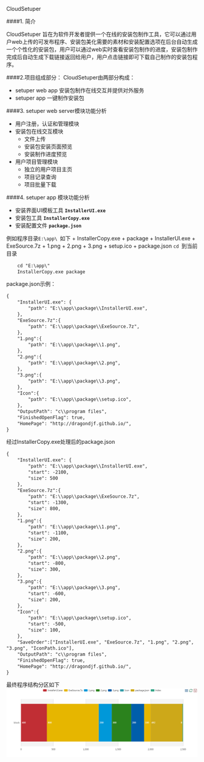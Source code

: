 CloudSetuper

####1. 简介
    
CloudSetuper 旨在为软件开发者提供一个在线的安装包制作工具，它可以通过用户web上传的可发布程序、安装包美化需要的素材和安装配置选项在后台自动生成一个个性化的安装包，用户可以通过web实时查看安装包制作的进度，安装包制作完成后自动生成下载链接返回给用户，用户点击链接即可下载自己制作的安装包程序。

####2.项目组成部分：
CloudSetuper由两部分构成：

+ setuper web app 安装包制作在线交互并提供对外服务 
+ setuper app 一键制作安装包

####3. setuper web server模块功能分析
+ 用户注册，认证和管理模块
+ 安装包在线交互模块
    + 文件上传
    + 安装包安装页面预览
    + 安装制作进度预览
+ 用户项目管理模块
    + 独立的用户项目主页
    + 项目记录查询
    + 项目批量下载

####4. setuper app 模块功能分析
+ 安装界面UI模板工具 **``InstallerUI.exe``**
+ 安装包工具 **``InstallerCopy.exe``**
+ 安装配置文件 **``package.json``** 

例如程序目录``E:\app\ ``如下
        + InstallerCopy.exe
        + package
            + InstallerUI.exe
            + ExeSource.7z
            + 1.png
            + 2.png
            + 3.png
            + setup.ico
            + package.json
``cd ``到当前目录

        cd "E:\app\"
        InstallerCopy.exe package

package.json示例：  

    {
        "InstallerUI.exe": {
            "path": "E:\\app\\package\\InstallerUI.exe",
        },
        "ExeSource.7z":{
            "path": "E:\\app\\package\\ExeSource.7z",
        },
        "1.png":{
            "path": "E:\\app\\package\\1.png",
        },
        "2.png":{
            "path": "E:\\app\\package\\2.png",
        },
        "3.png":{
            "path": "E:\\app\\package\\3.png",
        },
        "Icon":{
            "path": "E:\\app\\package\\setup.ico",
        },
        "OutputPath": "c\\program files",
        "FinishedOpenFlag": true,
        "HomePage": "http://dragondjf.github.io/",
    }

经过InstallerCopy.exe处理后的package.json

    {
        "InstallerUI.exe": {
            "path": "E:\\app\\package\\InstallerUI.exe",
            "start": -2100,
            "size": 500
        },
        "ExeSource.7z":{
            "path": "E:\\app\\package\\ExeSource.7z",
            "start": -1300,
            "size": 800,
        },
        "1.png":{
            "path": "E:\\app\\package\\1.png",
            "start": -1100,
            "size": 200,
        },
        "2.png":{
            "path": "E:\\app\\package\\2.png",
            "start": -800,
            "size": 300,
        },
        "3.png":{
            "path": "E:\\app\\package\\3.png",
            "start": -600,
            "size": 200,
        },
        "Icon":{
            "path": "E:\\app\\package\\setup.ico",
            "start": -500,
            "size": 100,
        },
        "SaveOrder":["InstallerUI.exe", "ExeSource.7z", "1.png", "2.png", "3.png", "IconPath.ico"],
        "OutputPath": "c\\program files",
        "FinishedOpenFlag": true,
        "HomePage": "http://dragondjf.github.io/",
    }

最终程序结构分区如下
![程序结构](doc/block.png)

